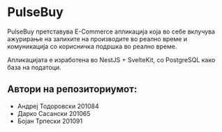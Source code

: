 # PulseBuy
PulseBuy претставува Е-Commerce апликација која во себе вклучува ажурирање на залихите на производите во реално време и комуникација со корисничка подршка во реално време.

Апликацијата е изработена во NestJS + SvelteKit, со PostgreSQL како база на податоци.

## Автори на репозиториумот:
- Андреј Тодоровски 201084
- Дарко Сасански 201065
- Бојан Трпески 201091
